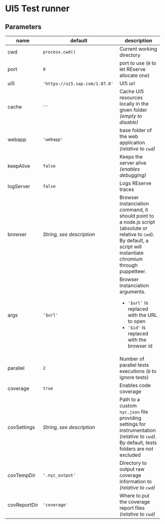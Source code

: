 # UI5 Test runner

## Parameters

| name | default | description |
|---|---|---|
| cwd | `process.cwd()` | Current working directory |
| port | `0` | port to use (`0` to let REserve allocate one) |
| ui5 | `'https://ui5.sap.com/1.87.0'` | UI5 url |
| cache | `''` | Cache UI5 resources locally in the given folder *(empty to disable)* |
| webapp | `'webapp'` | base folder of the web application *(relative to `cwd`)* |
| keepAlive | `false` | Keeps the server alive *(enables debugging)* |
| logServer | `false` | Logs REserve traces |
| browser | *String, see description* | Browser instanciation command, it should point to a node.js script (absolute or relative to `cwd`). By default, a script will instantiate chromium through puppetteer. |
| args | `'$url'` | Browser instanciation arguments.<ul> <li>`'$url'` is replaced with the URL to open</li><li>`'$id'` is replaced with the browser id</li></ul> |
| parallel | `2` | Number of parallel tests executions (`0` to ignore tests) |
| coverage | `true` | Enables code coverage |
| covSettings | *String, see description* | Path to a custom `nyc.json` file providing settings for instrumentation *(relative to `cwd`)*. By default, tests folders are *not* excluded |
| covTempDir | `'.nyc_output'` | Directory to output raw coverage information to *(relative to `cwd`)* |
| covReportDir | `'coverage'` | Where to put the coverage report files *(relative to `cwd`)* |
